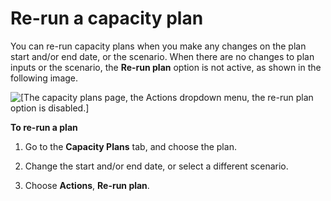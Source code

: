 # Re\-run a capacity plan<a name="rerun-capacity-plan"></a>

You can re\-run capacity plans when you make any changes on the plan start and/or end date, or the scenario\. When there are no changes to plan inputs or the scenario, the **Re\-run plan** option is not active, as shown in the following image\. 

![\[The capacity plans page, the Actions dropdown menu, the re-run plan option is disabled.\]](http://docs.aws.amazon.com/connect/latest/adminguide/images/wfm-capacity-planning-rerun-plan.png)

**To re\-run a plan**

1. Go to the **Capacity Plans** tab, and choose the plan\.

1. Change the start and/or end date, or select a different scenario\.

1. Choose **Actions**, **Re\-run plan**\.